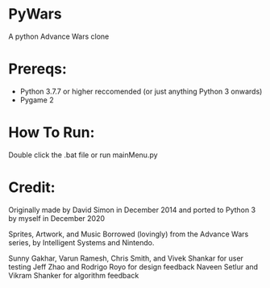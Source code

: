 # PyWars
A python Advance Wars clone

# Prereqs:
 - Python 3.7.7 or higher reccomended (or just anything Python 3 onwards)
 - Pygame 2

# How To Run:  
Double click the .bat file or run mainMenu.py

# Credit:
Originally made by David Simon in December 2014 and ported to Python 3 by myself in December 2020

Sprites, Artwork, and Music Borrowed (lovingly) from the Advance Wars series, by Intelligent Systems and Nintendo.

Sunny Gakhar, Varun Ramesh, Chris Smith, and Vivek Shankar for user testing
Jeff Zhao and Rodrigo Royo for design feedback
Naveen Setlur and Vikram Shanker for algorithm feedback
